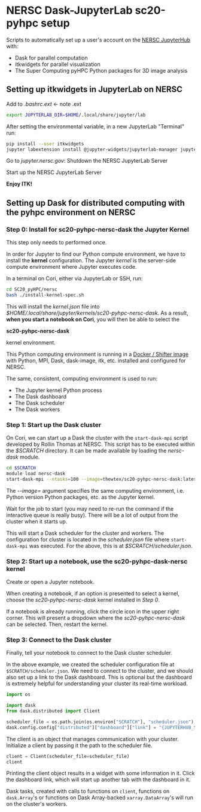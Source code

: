 # NERSC Dask-JupyterLab sc20-pyhpc setup

Scripts to automatically set up a user's account on the [NERSC
JupyterHub](https://docs.nersc.gov/services/jupyter/) with:

- Dask for parallel computation
- itkwidgets for parallel visualization
- The Super Computing pyHPC Python packages for 3D image analysis


## Setting up itkwidgets in JupyterLab on NERSC

Add to *.bashrc.ext* <- note .ext

```sh
export JUPYTERLAB_DIR=$HOME/.local/share/jupyter/lab
```
After setting the environmental variable, in a new JupyterLab "Terminal" run:

```sh
pip install --user itkwidgets
jupyter labextension install @jupyter-widgets/jupyterlab-manager jupyter-matplotlib jupyterlab-datawidgets itkwidgets@0.32.0 dask-labextension
```

Go to *jupyter.nersc.gov*: Shutdown the NERSC JupyterLab Server

Start up the NERSC JupyterLab Server

**Enjoy ITK!**

## Setting up Dask for distributed computing with the pyhpc environment on NERSC

### Step 0: Install for sc20-pyhpc-nersc-dask the Jupyter Kernel

This step only needs to performed once.

In order for Jupyter to find our Python compute environment, we have to
install the **kernel** configuration. The Jupyter *kernel* is the server-side
compute environment where Jupyter executes code.

In a terminal on Cori, either via JupyterLab or SSH, run:

```sh
cd SC20_pyHPC/nersc
bash ./install-kernel-spec.sh
```

This will install the *kernel.json* file into
*$HOME/.local/share/jupyter/kernels/sc20-pyhpc-nersc-dask*.
As a result, **when you start a notebook on Cori**, you will then be able
to select the

  **sc20-pyhpc-nersc-dask**

kernel environment.

This Python computing environment is running in a
[Docker / Shifter image](https://docs.nersc.gov/development/shifter/overview/)
with Python, MPI, Dask, dask-image, itk, etc. installed and configured for NERSC.

The same, consistent, computing environment is used to run:

- The Jupyter kernel Python process
- The Dask dashboard
- The Dask scheduler
- The Dask workers

### Step 1: Start up the Dask cluster

On Cori, we can start up a Dask the cluster with the `start-dask-mpi` script
developed by Rollin Thomas at NERSC. This script has to be executed within the
*$SCRATCH* directory. It can be made available by loading the *nersc-dask*
module.

```sh
cd $SCRATCH
module load nersc-dask
start-dask-mpi --ntasks=100 --image=thewtex/sc20-pyhpc-nersc-dask:latest
```

The *--image=* argument specifies the same computing environment, i.e. Python
version Python packages, etc. as the Jupyter kernel.

Wait for the job to start (you may need to re-run the command if the interactive queue is really busy).
There will be a lot of output from the cluster when it starts up.

This will start a Dask scheduler for the cluster and workers. The
configuration for cluster is located in the *scheduler.json* file where
`start-dask-mpi` was executed. For the above, this is at *$SCRATCH/scheduler.json*.

### Step 2: Start up a notebook, use the sc20-pyhpc-dask-nersc kernel

Create or open a Jupyter notebook.

When creating a notebook, if an option is presented to select a kernel, choose
the *sc20-pyhpc-nersc-dask* kernel installed in *Step 0*.

If a notebook is already running, click the circle icon in the upper right
corner. This will present a dropdown where the *sc20-pyhpc-nersc-dask* can be
selected. Then, restart the kernel.

### Step 3: Connect to the Dask cluster

Finally, tell your  notebook to connect to the Dask cluster scheduler.

In the above example, we created the scheduler configuration file at `$SCRATCH/scheduler.json`. We need to connect to the cluster,
and we should also set up a link to the Dask dashboard.
This is optional but the dashboard is extremely helpful for understanding your cluster its real-time workload.

```python
import os

import dask
from dask.distributed import Client

scheduler_file = os.path.join(os.environ["SCRATCH"], "scheduler.json")
dask.config.config["distributed"]["dashboard"]["link"] = "{JUPYTERHUB_SERVICE_PREFIX}proxy/{host}:{port}/status"
```

The client is an object that manages communication with your cluster.
Initialize a client by passing it the path to the scheduler file.

```python
client = Client(scheduler_file=scheduler_file)
client
```

Printing the client object results in a widget with some information in it.
Click the dashboard link, which will start up another tab with the dashboard in it.

Dask tasks, created with calls to functions on `client`, functions on
`dask.Array`'s or functions on Dask Array-backed `xarray.DataArray`'s will run
on the cluster's workers.
